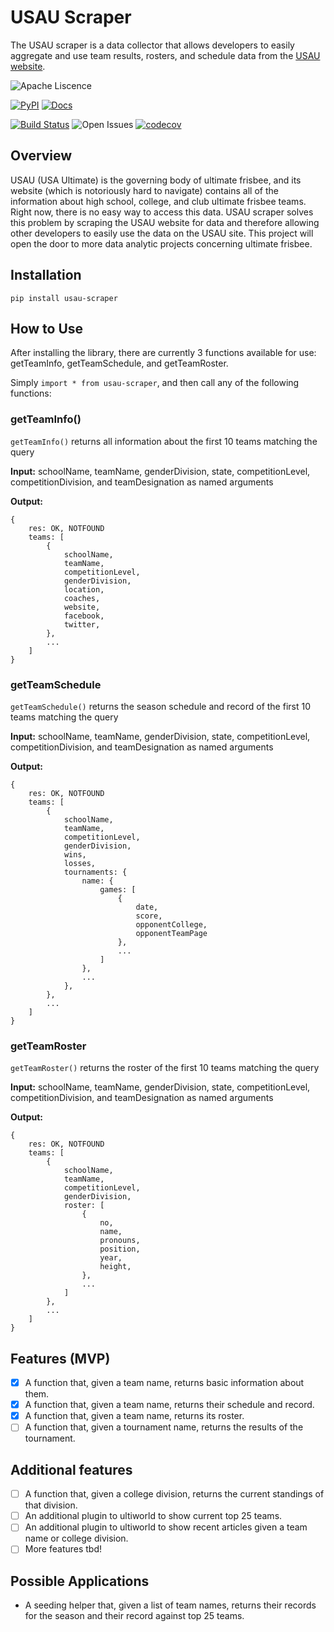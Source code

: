 # USAU Scraper

The USAU scraper is a data collector that allows developers to easily aggregate and use team results, rosters, and schedule data from the [USAU website](https://play.usaultimate.org/events/tournament/?ViewAll=false&IsLeagueType=false&IsClinic=false&FilterByCategory=AE).

![Apache Liscence](https://img.shields.io/github/license/erin2722/usau-scraper?color=f72d2d)

[![PyPI](https://img.shields.io/pypi/v/usau-scraper?color=2d2df7)](https://pypi.org/project/usau-scraper/)
[![Docs](https://img.shields.io/badge/documentation-gh%20pages-%23fffb03)](https://erin2722.github.io/usau-scraper/)

[![Build Status](https://github.com/erin2722/usau-scraper/workflows/Build%20Status/badge.svg?branch=main)](https://github.com/ColumbiaOSS/example-project-python/actions?query=workflow%3A%22Build+Status%22)
![Open Issues](https://img.shields.io/github/issues/erin2722/usau-scraper?color=f79502)
[![codecov](https://codecov.io/gh/erin2722/usau-scraper/branch/main/graph/badge.svg)](https://codecov.io/gh/erin2722/usau-scraper)

## Overview

USAU (USA Ultimate) is the governing body of ultimate frisbee, and its website (which is notoriously hard to navigate) contains all of the information about high school, college, and club ultimate frisbee teams. Right now, there is no easy way to access this data. USAU scraper solves this problem by scraping the USAU website for data and therefore allowing other developers to easily use the data on the USAU site. This project will open the door to more data analytic projects concerning ultimate frisbee.

## Installation

`pip install usau-scraper`

## How to Use

After installing the library, there are currently 3 functions available for use: getTeamInfo, getTeamSchedule, and getTeamRoster.

Simply `import * from usau-scraper`, and then call any of the following functions:

### getTeamInfo()

`getTeamInfo()` returns all information about the first 10 teams matching the query

**Input:** schoolName, teamName, genderDivision, state, competitionLevel, competitionDivision, and teamDesignation as named arguments

**Output:**

```
{
    res: OK, NOTFOUND
    teams: [
        {
            schoolName,
            teamName,
            competitionLevel,
            genderDivision,
            location,
            coaches,
            website,
            facebook,
            twitter,
        },
        ...
    ]
}
```

### getTeamSchedule

`getTeamSchedule()` returns the season schedule and record of the first 10 teams matching the query

**Input:** schoolName, teamName, genderDivision, state, competitionLevel, competitionDivision, and teamDesignation as named arguments

**Output:**

```
{
    res: OK, NOTFOUND
    teams: [
        {
            schoolName,
            teamName,
            competitionLevel,
            genderDivision,
            wins,
            losses,
            tournaments: {
                name: {
                    games: [
                        {
                            date,
                            score,
                            opponentCollege,
                            opponentTeamPage
                        },
                        ...
                    ]
                },
                ...
            },
        },
        ...
    ]
}
```

### getTeamRoster

`getTeamRoster()` returns the roster of the first 10 teams matching the query

**Input:** schoolName, teamName, genderDivision, state, competitionLevel, competitionDivision, and teamDesignation as named arguments

**Output:**

```
{
    res: OK, NOTFOUND
    teams: [
        {
            schoolName,
            teamName,
            competitionLevel,
            genderDivision,
            roster: [
                {
                    no,
                    name,
                    pronouns,
                    position,
                    year,
                    height,
                },
                ...
            ]
        },
        ...
    ]
}
```

## Features (MVP)

- [x] A function that, given a team name, returns basic information about them.
- [x] A function that, given a team name, returns their schedule and record.
- [x] A function that, given a team name, returns its roster.
- [ ] A function that, given a tournament name, returns the results of the tournament.

## Additional features

- [ ] A function that, given a college division, returns the current standings of that division.
- [ ] An additional plugin to ultiworld to show current top 25 teams.
- [ ] An additional plugin to ultiworld to show recent articles given a team name or college division.
- [ ] More features tbd!

## Possible Applications

- A seeding helper that, given a list of team names, returns their records for the season and their record against top 25 teams.
